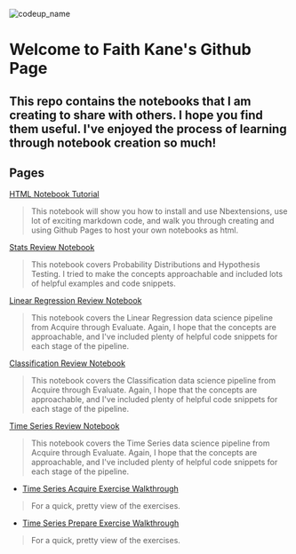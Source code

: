 ![codeup_name](https://750092.smushcdn.com/1449913/wp-content/uploads/2018/08/logo.png?lossy=1&strip=1&webp=1)

# Welcome to Faith Kane's Github Page

## This repo contains the notebooks that I am creating to share with others. I hope you find them useful. I've enjoyed the process of learning through notebook creation so much!

## Pages

[HTML Notebook Tutorial](https://faithkane3.github.io/notebook_tutorial1)

>This notebook will show you how to install and use Nbextensions, use lot of exciting markdown code, and walk you through creating and using Github Pages to host your own notebooks as html.

[Stats Review Notebook](https://faithkane3.github.io/stats_review)

>This notebook covers Probability Distributions and Hypothesis Testing. I tried to make the concepts approachable and included lots of helpful examples and code snippets.

[Linear Regression Review Notebook](https://faithkane3.github.io/regression_review)

>This notebook covers the Linear Regression data science pipeline from Acquire through Evaluate. Again, I hope that the concepts are approachable, and I've included plenty of helpful code snippets for each stage of the pipeline.

[Classification Review Notebook](https://faithkane3.github.io/classification_review)

>This notebook covers the Classification data science pipeline from Acquire through Evaluate. Again, I hope that the concepts are approachable, and I've included plenty of helpful code snippets for each stage of the pipeline.

[Time Series Review Notebook](https://faithkane3.github.io/time_series_review)

>This notebook covers the Time Series data science pipeline from Acquire through Evaluate. Again, I hope that the concepts are approachable, and I've included plenty of helpful code snippets for each stage of the pipeline.

- [Time Series Acquire Exercise Walkthrough](https://faithkane3.github.io/acquire_walkthrough)

>For a quick, pretty view of the exercises.

- [Time Series Prepare Exercise Walkthrough](https://faithkane3.github.io/prepare_walkthrough)

>For a quick, pretty view of the exercises.
